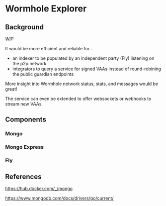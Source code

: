 # Wormhole Explorer

## Background

_WIP_

It would be more efficient and reliable for...

- an indexer to be populated by an independent party (Fly) listening on the p2p network
- integrators to query a service for signed VAAs instead of round-robining the public guardian endpoints

More insight into Wormhole network status, stats, and messages would be great!

The service can even be extended to offer websockets or webhooks to stream new VAAs.

## Components

### Mongo

### Mongo Express

### Fly

## References

https://hub.docker.com/_/mongo

https://www.mongodb.com/docs/drivers/go/current/
